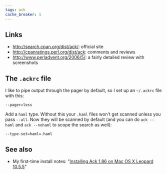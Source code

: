 ```yaml
---
tags: ack
cache_breaker: 1
---
```


## Links

-   <http://search.cpan.org/dist/ack/>: official site
-   <http://cpanratings.perl.org/dist/ack>: comments and reviews
-   <http://www.perladvent.org/2006/5/>: a fairly detailed review with screenshots

## The `.ackrc` file

I like to pipe output through the pager by default, so I set up an `~/.ackrc` file with this:

    --pager=less

Add a `haml` type. Without this your `.haml` files won't get scanned unless you pass `--all`. Now they will be scanned by default (and you can do `ack --haml` and `ack --nohaml` to scope the search as well):

    --type-set=haml=.haml

## See also

-   My first-time install notes: "[Installing Ack 1.86 on Mac OS X Leopard 10.5.5](/wiki/Installing_Ack_1.86_on_Mac_OS_X_Leopard_10.5.5)"

